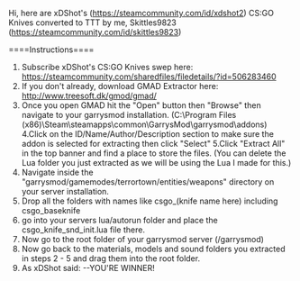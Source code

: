 Hi, here are xDShot's (https://steamcommunity.com/id/xdshot2) CS:GO Knives converted to TTT by me, Skittles9823 (https://steamcommunity.com/id/skittles9823)

====Instructions====

1. Subscribe xDShot's CS:GO Knives swep here: https://steamcommunity.com/sharedfiles/filedetails/?id=506283460
2. If you don't already, download GMAD Extractor here: http://www.treesoft.dk/gmod/gmad/
3. Once you open GMAD hit the "Open" button then "Browse" then navigate to your garrysmod installation. (C:\Program Files (x86)\Steam\steamapps\common\GarrysMod\garrysmod\addons)
4.Click on the ID/Name/Author/Description section to make sure the addon is selected for extracting then click "Select"
5.Click "Extract All" in the top banner and find a place to store the files. (You can delete the Lua folder you just extracted as we will be using the Lua I made for this.)
6. Navigate inside the "garrysmod/gamemodes/terrortown/entities/weapons" directory on your server installation.
7. Drop all the folders with names like csgo_(knife name here) including csgo_baseknife
8. go into your servers lua/autorun folder and place the csgo_knife_snd_init.lua file there.
9. Now go to the root folder of your garrysmod server (/garrysmod)
10. Now go back to the materials, models and sound folders you extracted in steps 2 - 5 and drag them into the root folder.
11. As xDShot said: --YOU'RE WINNER!
